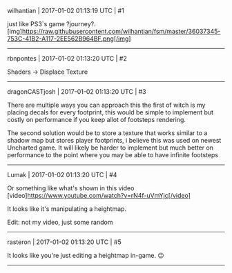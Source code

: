 wilhantian | 2017-01-02 01:13:19 UTC | #1

just like PS3`s game ?journey?.
[img]https://raw.githubusercontent.com/wilhantian/fsm/master/36037345-753C-41B2-A117-2EE562B964BF.png[/img]

-------------------------

rbnpontes | 2017-01-02 01:13:20 UTC | #2

Shaders -> Displace Texture

-------------------------

dragonCASTjosh | 2017-01-02 01:13:20 UTC | #3

There are multiple ways you can approach this the first of witch is my placing decals for every footprint, this would be simple to implement but costly on performance if you keep allot of footsteps rendering. 

The second solution would be to store a texture that works similar to a shadow map but stores player footprints, i believe this was used on newest Uncharted game. It will likely be harder to implement but much better on performance to the point where you may be able to have infinite footsteps

-------------------------

Lumak | 2017-01-02 01:13:20 UTC | #4

Or something like what's shown in this video
[video]https://www.youtube.com/watch?v=rN4f-uVmYjc[/video]

It looks like it's manipulating a heightmap.

Edit: not my video, just some random

-------------------------

rasteron | 2017-01-02 01:13:20 UTC | #5

It looks like you're just editing a heightmap in-game. :wink:

-------------------------

